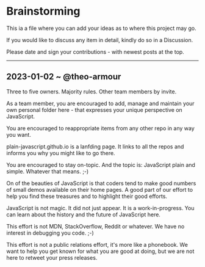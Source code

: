 # Brainstorming

This ia a file where you can add your ideas as to where this project may go.

If you would like to discuss any item in detail, kindly do so in a Discussion.

Please date and sign your contributions - with newest posts at the top.

***

## 2023-01-02 ~ @theo-armour

Three to five owners. Majority rules. Other team members by invite.

As a team member, you are encouraged to add, manage and maintain your own personal folder here - that expresses your unique perspective on JavaScript.

You are encouraged to reappropriate items from any other repo in any way you want.

plain-javascript.github.io is a lanfding page. It links to all the repos and informs you why you might like to go there.

You are encouraged to stay on-topic. And the topic is: JavaScript plain and simple. Whatever that means. ;-)

On of the beauties of JavaScript is that coders tend to make good numbers of small demos available on their home pages. A good part of our effort to help you find these treasures and to highlight their good efforts.

JavaScript is not magic. It did not just appear. It is a work-in-progress. You can learn about the history and the future of JavaScript here.

This effort is not MDN, StackOverflow, Reddit or whatever. We have no interest in debugging you code. ;-)

This effort is not a public relations effort, it's more like a phonebook. We want to help you get known for what you are good at doing, but we are not here to retweet your press releases.



